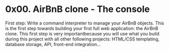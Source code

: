 # 0x00. AirBnB clone - The console

First step: Write a command interpreter to manage your AirBnB objects.
This is the first step towards building your first full web application: the AirBnB clone. This first step is very importantbecause you will use what you build during this project with all other following projects: HTML/CSS templating, database storage, API, front-end integration…
